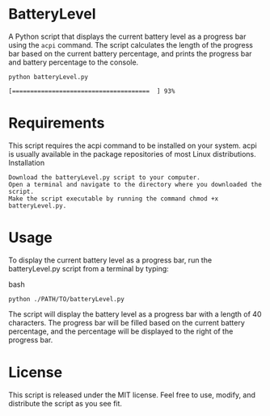 # BatteryLevel
A Python script that displays the current battery level as a progress bar using the `acpi` command. The script calculates the length of the progress bar based on the current battery percentage, and prints the progress bar and battery percentage to the console.

`python batteryLevel.py ` 

`[======================================  ] 93%`

# Requirements

This script requires the acpi command to be installed on your system. acpi is usually available in the package repositories of most Linux distributions.
Installation

    Download the batteryLevel.py script to your computer.
    Open a terminal and navigate to the directory where you downloaded the script.
    Make the script executable by running the command chmod +x batteryLevel.py.

# Usage

To display the current battery level as a progress bar, run the batteryLevel.py script from a terminal by typing:


bash

`python ./PATH/TO/batteryLevel.py`


The script will display the battery level as a progress bar with a length of 40 characters. The progress bar will be filled based on the current battery percentage, and the percentage will be displayed to the right of the progress bar.

# License

This script is released under the MIT license. Feel free to use, modify, and distribute the script as you see fit.
